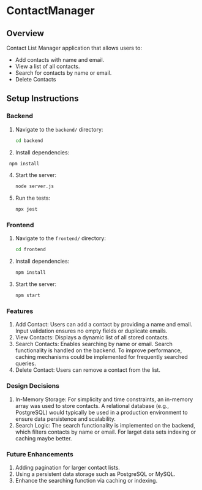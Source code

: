# ContactManager

## Overview

Contact List Manager application that allows users to:

- Add contacts with name and email.
- View a list of all contacts.
- Search for contacts by name or email.
- Delete Contacts

## Setup Instructions

### Backend

1. Navigate to the `backend/` directory:
   ```bash
   cd backend
   ```
2. Install dependencies:
  ```bash
   npm install
   ```
4. Start the server:
   ```bash
   node server.js
   ```
5. Run the tests:
    ```bash
   npx jest
   ```
### Frontend

1. Navigate to the `frontend/` directory:
   ```bash
   cd frontend
   ```
2. Install dependencies:
    ```bash
   npm install
   ```
3. Start the server:
   ```bash
   npm start
   ```

### Features

1. Add Contact: Users can add a contact by providing a name and email. Input validation ensures no empty fields or duplicate emails.
2. View Contacts: Displays a dynamic list of all stored contacts.
3. Search Contacts: Enables searching by name or email. Search functionality is handled on the backend.
   To improve performance, caching mechanisms could be implemented for frequently searched queries.
4. Delete Contact: Users can remove a contact from the list.

### Design Decisions

1. In-Memory Storage: For simplicity and time constraints, an in-memory array was used to store contacts. A relational database (e.g., PostgreSQL) would typically be used in a production environment to ensure data persistence and scalability.
2. Search Logic: The search functionality is implemented on the backend, which filters contacts by name or email. For larget data sets indexing or caching maybe better.

### Future Enhancements

1. Adding pagination for larger contact lists.
2. Using a persistent data storage such as PostgreSQL or MySQL.
3. Enhance the searching function via caching or indexing.
